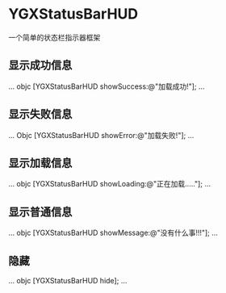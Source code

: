 # YGXStatusBarHUD
一个简单的状态栏指示器框架

## 显示成功信息
... objc
[YGXStatusBarHUD showSuccess:@"加载成功!"];
...

## 显示失败信息
... Objc
[YGXStatusBarHUD showError:@"加载失败!"];
...

## 显示加载信息
... objc
[YGXStatusBarHUD showLoading:@"正在加载....."];
...

## 显示普通信息
... objc
[YGXStatusBarHUD showMessage:@"没有什么事!!!"];
...

## 隐藏
... objc
[YGXStatusBarHUD hide];
...
